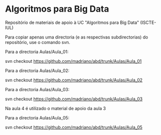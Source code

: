 # Algoritmos para Big Data

Repositório de materiais de apoio à UC "Algoritmos para Big Data" (ISCTE-IUL)

Para copiar apenas uma directoria (e as respectivas subdirectorias) do repositório, use o comando svn.

Para a directoria Aulas/Aula_01:

svn checkout https://github.com/madriano/abd/trunk/Aulas/Aula_01

Para a directoria Aulas/Aula_02:

svn checkout https://github.com/madriano/abd/trunk/Aulas/Aula_02

Para a directoria Aulas/Aula_03:

svn checkout https://github.com/madriano/abd/trunk/Aulas/Aula_03

Na aula 4 é utilizado o material de apoio da aula 3

Para a directoria Aulas/Aula_05:

svn checkout https://github.com/madriano/abd/trunk/Aulas/Aula_05

